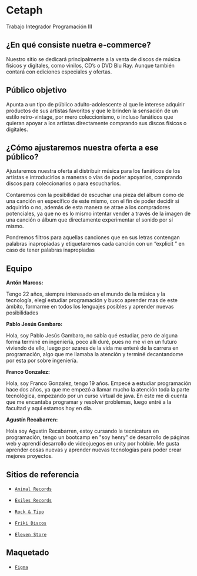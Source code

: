 # Cetaph

Trabajo Integrador Programación III

## ¿En qué consiste nuetra e-commerce?



Nuestro sitio se dedicará principalmente a la venta de discos de música físicos y digitales, como vinilos, CD’s o DVD Blu Ray. Aunque también contará con ediciones especiales y ofertas.

## Público objetivo


Apunta a un tipo de público adulto-adolescente al que le interese adquirir productos de sus artistas favoritos y que le brinden la sensación de un estilo retro-vintage,
por mero coleccionismo, o incluso fanáticos que quieran apoyar a los artistas
directamente comprando sus discos físicos o digitales.

## ¿Cómo ajustaremos nuestra oferta a ese público?



Ajustaremos nuestra oferta al distribuir música para los fanáticos de los artistas e introducirlos a maneras o vías de poder apoyarlos, comprando discos para coleccionarlos o para escucharlos.

Contaremos con la posibilidad de escuchar una pieza del álbum como de una canción en específico de este mismo, con el fin de poder decidir si adquirirlo o no, además de esta manera se atrae a los compradores potenciales, ya que no es lo mismo intentar
vender a través de la imagen de una canción o álbum que directamente experimentar el sonido por sí mismo.

Pondremos filtros para aquellas canciones que en sus letras contengan palabras inapropiadas y etiquetaremos cada canción con un “explicit ” en caso de tener palabras inapropiadas

## Equipo

**Antón Marcos:**  

Tengo 22 años, siempre interesado en el mundo de la música y la tecnología, elegí estudiar programación y busco aprender mas de este ámbito, formarme en todos los lenguajes posibles y aprender nuevas posibilidades

**Pablo Jesús Gambaro:**

Hola, soy Pablo Jesús Gambaro, no sabía qué estudiar, pero de alguna forma terminé en ingeniería, poco allí duré, pues no me vi en un futuro viviendo de ello, luego por azares de la vida me enteré de la carrera en programación, algo que me llamaba la atención y terminé decantandome por esta por sobre ingeniería.

**Franco Gonzalez:**

Hola, soy Franco Gonzalez, tengo 19 años. Empecé a estudiar programación hace dos años, ya que me empezó a llamar mucho la atención toda la parte tecnológica, empezando por un curso virtual de java. En este me di cuenta que me encantaba programar y resolver problemas, luego entré a la facultad y aquí estamos hoy en día. 

**Agustín Recabarren:**

Hola soy Agustin Recabarren, estoy cursando la tecnicatura en programación, tengo un bootcamp en "soy henry" de desarrollo de páginas web y aprendí desarrollo de videojuegos en unity por hobbie. Me gusta aprender cosas nuevas y aprender nuevas tecnologías para poder crear mejores proyectos.



## Sitios de referencia

- [`Animal Records`](https://animalsrecords.com.ar/)

- [`Exiles Records`](https://www.exilesrecords.com/)

- [`Rock & Tipo`](https://rockntipo.com/)

- [`Friki Discos`](https://www.frikidiscos.com.ar/)

- [`Eleven Store`](https://elevenstore.cl/)

## Maquetado

- [`Figma`](https://www.figma.com/file/sCZBadmGiq8doHwlJwLsqB/Untitled?node-id=0%3A3)
